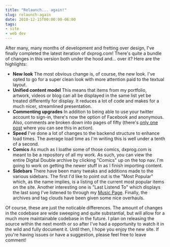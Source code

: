 ```yaml
---
title: "Relaunch... again!"
slug: relaunch-again
date: 2010-12-15T00:00:00-06:00
tags:
- site
- web dev
---
```

After many, many months of development and fretting over design, I've finally completed the latest iteration of dxprog.com! There's quite a bundle of changes in this version both under the hood and... over it? Here are the highlights:

- **New look** The most obvious change is, of course, the new look. I've opted to go for a super clean look with more attention paid to the textual layout.
- **Unified content model** This means that items from my portfolio, artwork, videos or blog can all be displayed in the same list yet be treated differently for display. It reduces a lot of code and makes for a much nicer, streamlined presentation.
- **Commenting upgrades** In addition to being able to use your twitter account to sign-in, there's now the option of Facebook and anonymous. Also, comments are broken down into pages of fifty (there's [only one post](http://matthackmann.net/entry/rock-band-drums-on-windows) where you can see this in action).
- **Speed** I've done a lot of changes to the backend structure to enhance load times. The average load time as I'm writing this is well under a tenth of a second.
- **Comics** As much as I loathe some of those comics, dxprog.com is meant to be a repository of all my work. As such, you can view the entire Digital Double archive by clicking "Comics" up on the top nav. I'm going to work on getting the newer stuff in as I finish importing content.
- **Sidebars** There have been many tweaks and additions made to the various sidebars. The first I'd like to point out is the "Most Popular" which, as the name implies, is a listing of the current most popular items on the site. Another interesting one is "Last Listend To" which displays the last song I've listened to through my [Music Page](http://dxprog.com/entry/celebrating-one-year-of-the-music-page/). Finally, the archives and tag clouds have been given some nice overhauls.

Of course, these are just the noticable differences. The amount of changes in the codebase are wide sweeping and quite substantial, but will allow for a much more maintainable codebase in the future. I plan on releasing the source within the next month or so after I've had a opportunity to watch it in the wild and fully document it. Until then, I hope you enjoy the new site. If you're having issues or have a suggestion, please feel free to leave comment!
